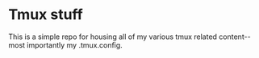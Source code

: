 # Tmux stuff

This is a simple repo for housing all of my various tmux related content--most importantly my .tmux.config.
